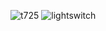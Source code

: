 ![t725](https://github.com/NFernando98/LightSwitch/assets/61730280/7c0cb48c-013c-4f0c-bd9b-b43a18541baf)
![lightswitch](https://github.com/NFernando98/LightSwitch/assets/61730280/53db50a8-1a4f-463a-a229-c9a89158650b)
